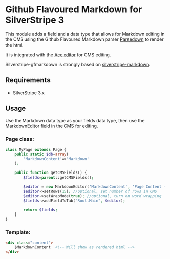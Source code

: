 Github Flavoured Markdown for SilverStripe 3
============================================

This module adds a field and a data type that allows for Markdown editing in the CMS using
the Github Flavoured Markdown parser [Parsedown](http://parsedown.org/) to render the html.

It is integrated with the [Ace editor](http://ace.c9.io/) for CMS editing.

Silverstripe-gfmarkdown is strongly based on [silverstripe-markdown](https://github.com/UndefinedOffset/silverstripe-markdown).

## Requirements

* SilverStripe 3.x

## Usage

Use the Markdown data type as your fields data type, then use the MarkdownEditor field in the CMS for editing.

### Page class:

```php
class MyPage extends Page {
    public static $db=array(
        'MarkdownContent'=>'Markdown'
    );

    public function getCMSFields() {
        $fields=parent::getCMSFields();

        $editor = new MarkdownEditor('MarkdownContent', 'Page Content (Markdown)');
        $editor->setRows(15); //optional, set number of rows in CMS
        $editor->setWrapMode(true); //optional, turn on word wrapping
        $fields->addFieldToTab("Root.Main", $editor);

        return $fields;
    }
}
```

### Template:

```html
<div class="content">
    $MarkdownContent  <!-- Will show as rendered html -->
</div>
```